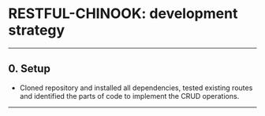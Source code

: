 # RESTFUL-CHINOOK: development strategy

---

## 0. Setup

- Cloned repository and installed all dependencies, tested existing routes and identified the parts of code to implement the CRUD operations.

---